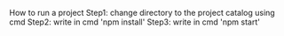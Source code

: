 How to run a project
Step1: change directory to the project catalog using cmd
Step2: write in cmd 'npm install'
Step3: write in cmd 'npm start'
